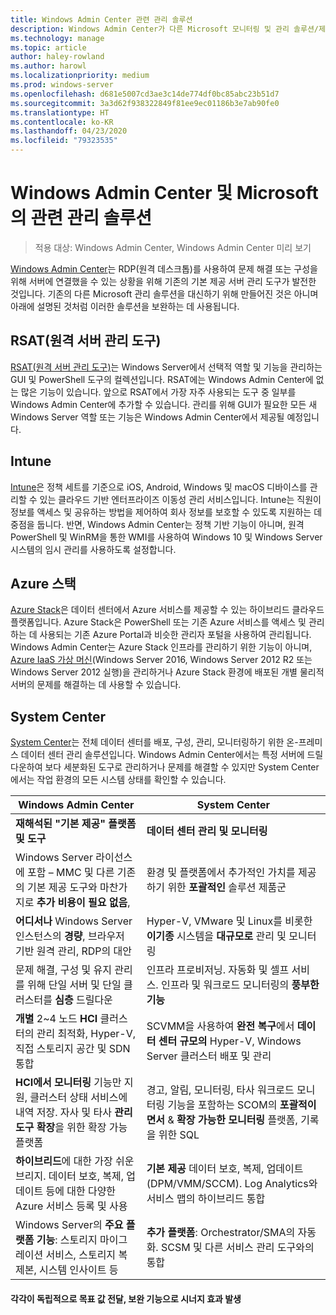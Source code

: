 ```yaml
---
title: Windows Admin Center 관련 관리 솔루션
description: Windows Admin Center가 다른 Microsoft 모니터링 및 관리 솔루션/제품(프로젝트 호노룰루)과 비교되고 이러한 제품을 보완하는 방법
ms.technology: manage
ms.topic: article
author: haley-rowland
ms.author: harowl
ms.localizationpriority: medium
ms.prod: windows-server
ms.openlocfilehash: d681e5007cd3ae3c14de774df0bc85abc23b51d7
ms.sourcegitcommit: 3a3d62f938322849f81ee9ec01186b3e7ab90fe0
ms.translationtype: HT
ms.contentlocale: ko-KR
ms.lasthandoff: 04/23/2020
ms.locfileid: "79323535"
---
```

# <a name="windows-admin-center-and-related-management-solutions-from-microsoft"></a>Windows Admin Center 및 Microsoft의 관련 관리 솔루션

>적용 대상: Windows Admin Center, Windows Admin Center 미리 보기

[Windows Admin Center](windows-admin-center.md)는 RDP(원격 데스크톱)를 사용하여 문제 해결 또는 구성을 위해 서버에 연결했을 수 있는 상황을 위해 기존의 기본 제공 서버 관리 도구가 발전한 것입니다. 기존의 다른 Microsoft 관리 솔루션을 대신하기 위해 만들어진 것은 아니며 아래에 설명된 것처럼 이러한 솔루션을 보완하는 데 사용됩니다.

## <a name="remote-server-administration-tools-rsat"></a>RSAT(원격 서버 관리 도구)

[RSAT(원격 서버 관리 도구)](https://docs.microsoft.com/windows-server/remote/remote-server-administration-tools)는 Windows Server에서 선택적 역할 및 기능을 관리하는 GUI 및 PowerShell 도구의 컬렉션입니다. RSAT에는 Windows Admin Center에 없는 많은 기능이 있습니다. 앞으로 RSAT에서 가장 자주 사용되는 도구 중 일부를 Windows Admin Center에 추가할 수 있습니다. 관리를 위해 GUI가 필요한 모든 새 Windows Server 역할 또는 기능은 Windows Admin Center에서 제공될 예정입니다.

## <a name="intune"></a>Intune

[Intune](https://www.microsoft.com/cloud-platform/microsoft-intune)은 정책 세트를 기준으로 iOS, Android, Windows 및 macOS 디바이스를 관리할 수 있는 클라우드 기반 엔터프라이즈 이동성 관리 서비스입니다. Intune는 직원이 정보를 액세스 및 공유하는 방법을 제어하여 회사 정보를 보호할 수 있도록 지원하는 데 중점을 둡니다. 반면, Windows Admin Center는 정책 기반 기능이 아니며, 원격 PowerShell 및 WinRM을 통한 WMI를 사용하여 Windows 10 및 Windows Server 시스템의 임시 관리를 사용하도록 설정합니다.

## <a name="azure-stack"></a>Azure 스택

[Azure Stack](https://azure.microsoft.com/overview/azure-stack/)은 데이터 센터에서 Azure 서비스를 제공할 수 있는 하이브리드 클라우드 플랫폼입니다. Azure Stack은 PowerShell 또는 기존 Azure 서비스를 액세스 및 관리하는 데 사용되는 기존 Azure Portal과 비슷한 관리자 포털을 사용하여 관리됩니다. Windows Admin Center는 Azure Stack 인프라를 관리하기 위한 기능이 아니며, [Azure IaaS 가상 머신](../azure/manage-azure-vms.md)(Windows Server 2016, Windows Server 2012 R2 또는 Windows Server 2012 실행)을 관리하거나 Azure Stack 환경에 배포된 개별 물리적 서버의 문제를 해결하는 데 사용할 수 있습니다.

## <a name="system-center"></a>System Center

[System Center](https://www.microsoft.com/cloud-platform/system-center)는 전체 데이터 센터를 배포, 구성, 관리, 모니터링하기 위한 온-프레미스 데이터 센터 관리 솔루션입니다. Windows Admin Center에서는 특정 서버에 드릴다운하여 보다 세분화된 도구로 관리하거나 문제를 해결할 수 있지만 System Center에서는 작업 환경의 모든 시스템 상태를 확인할 수 있습니다.

| Windows Admin Center                 | System Center                      |
|--------------------------------------|------------------------------------|
| **재해석된 "기본 제공" 플랫폼 및 도구** | **데이터 센터 관리 및 모니터링** |
| Windows Server 라이선스에 포함 – MMC 및 다른 기존의 기본 제공 도구와 마찬가지로 **추가 비용이 필요 없음**, | 환경 및 플랫폼에서 추가적인 가치를 제공하기 위한 **포괄적인** 솔루션 제품군 |
| **어디서나** Windows Server 인스턴스의 **경량**, 브라우저 기반 원격 관리, RDP의 대안 | Hyper-V, VMware 및 Linux를 비롯한 **이기종** 시스템을 **대규모로** 관리 및 모니터링 |
|문제 해결, 구성 및 유지 관리를 위해 단일 서버 및 단일 클러스터를 **심층** 드릴다운|인프라 프로비저닝. 자동화 및 셀프 서비스. 인프라 및 워크로드 모니터링의 **풍부한 기능**|
|**개별** 2~4 노드 **HCI** 클러스터의 관리 최적화, Hyper-V, 직접 스토리지 공간 및 SDN 통합|SCVMM을 사용하여 **완전 복구**에서 **데이터 센터 규모의**  Hyper-V, Windows Server 클러스터 배포 및 관리|
|**HCI에서 모니터링** 기능만 지원, 클러스터 상태 서비스에 내역 저장. 자사 및 타사 **관리 도구 확장**을 위한 확장 가능 플랫폼|경고, 알림, 모니터링, 타사 워크로드 모니터링 기능을 포함하는 SCOM의 **포괄적이면서** & **확장 가능한 모니터링** 플랫폼, 기록을 위한 SQL|
|**하이브리드**에 대한 가장 쉬운 브리지. 데이터 보호, 복제, 업데이트 등에 대한 다양한 Azure 서비스 등록 및 사용|**기본 제공** 데이터 보호, 복제, 업데이트(DPM/VMM/SCCM). Log Analytics와 서비스 맵의 하이브리드 통합|
|Windows Server의 **주요 플랫폼 기능**: 스토리지 마이그레이션 서비스, 스토리지 복제본, 시스템 인사이트 등|**추가 플랫폼**: Orchestrator/SMA의 자동화. SCSM 및 다른 서비스 관리 도구와의 통합|

#### <a name="each-delivers-targeted-value-independently-better-together-with-complementary-capabilities"></a>각각이 독립적으로 목표 값 전달, 보완 기능으로 **시너지 효과 발생**
